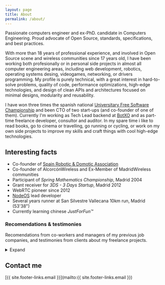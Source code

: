 ```yaml
---
layout: page
title: About
permalink: /about/
---
```


Passionate computers engineer and ex-PhD. candidate in Computers Engineering.
Proud advocate of Open Source, standards, specifications, and best practices.

With more than 18 years of professional experience, and involved in Open Source
scene and wireless communities since 17 years old, I have been working both
profesionally or in personal side projects in almost all computer engineering
areas, including web development, robotics, operating systems desing,
videogames, networking, or drivers programming. My profile is purely technical,
with a great interest in hard-to-solve problems, quality of code, performance
optimizations, high-edge technologies, and design of clean APIs and
architectures focused on minimal designs, modularity and reusability.

I have won three times the spanish national
[Universitary Free Software Championship](https://www.concursosoftwarelibre.org)
and been CTO of two start-ups (and co-founder of one of them). Currently I'm
working as Tech Lead backend at [BotXO](https://www.botxo.ai) and as part-time
freelance developer, consultor and auditor. In my spare time i like to read
books, go to cinema or travelling, go running or cycling, or work on my own side
projects to improve my skills and craft things with cool high-edge technologies.

## Interesting facts

- Co-founder of [Spain Robotic & Domotic Association](https://www.arde.cc)
- Co-founder of AlcorcónWireless and Ex-Member of MadridWireless communities
- Participant of *Spring Mathematics Championship*, Madrid 2004
- Grant receiver for *3DS - 3 Days Startup*, Madrid 2012
- WebRTC pioneer since 2012
- [NodeOS](https://node-os.com/) lead developer
- Several years runner at San Silvestre Vallecana 10km run, Madrid (53'38")
- Currently learning chinese *JustForFun&trade;*

### Recomendations & testimonies

Recomendations from co-workers and managers of my previous job companies, and
testimonies from clients about my freelance projects.

<details>
  <summary>Expand</summary>

[Jorge Abrines](https://es.linkedin.com/in/jorge-abrines-b092423), CTO of
[Vaelsys](https://vaelsys.com/):

> Jesus is a worker with a lot of knowledge in several technical areas, from
> low level programming up to scripting languages, and including devices
> integration that's where he was helping us. He is a person with a great
> interest for learning and improve himself each day, and I recommend him
> specially for his technical expertise and aptitudes.

[Diego González](https://www.linkedin.com/in/xmunch), Founder of SciArt Lab |
Software Engineer / Blockchain Expert at Docuten:

> Jesus is much more than a brilliant developer. He loves to achieve complex
> goals just by using a keyboard and a bunch of code lines. I would describe him
> as a creative and genius mind, a geek with a lot of technical skills but also
> with engagement and passion. Jesus is that kind of guy that can launch a
> project to the top. I strongly recommend him.

[Juan Francisco Gato Luis](https://www.linkedin.com/in/jfcogato), Android R+D &
Singer:

> I don't need so much words to recommend Jesús. Just one case, if you need a
> man that works for a project and not for money, this guy could reach it. He
> just can do it, and if he don't how to made it, he will reach a way.

[Juan Searle](https://www.linkedin.com/in/juansearle), CTO at
[Full Circle_ apps](https://fullcircle.es/):

> I agree a lot with everything [you've proposed]. I'm surprised that you have
> owned the code in just some hours, without documentation and without mentoring
> from our side. Cool!
>
> This afternoon we'll have a call with the client and let's see if we get their
> aproval for the testing/refactoring, I'll keep you updated. We're going to
> propose it as a critical action to be done.
>
> ...
>
> Tell you that it has been a pleasure to count on you for this job: serious,
> decisive and accessible. My idea is to have someone to whom I can ask for
> NodeJs development and evolution of projects already done like this one from
> TVN, and I think I've found the right person. If you are still available I
> will count on you in future projects without a doubt.

[Isabel Dorado](https://www.linkedin.com/in/isabeldoradomoreno/), Remote Talent
Advocate at [Circular](https://trycircular.com/):

> Senior developer with experience leading teams and really hands on. Background
> in both back and frontend development. His expertise is related to Python,
> Node and C++. Spanish and English!

[Miguel Muñoz Royo](https://www.linkedin.com/in/miguelmunoz/), Business and
Technical Lead at [UST Global](https://ustglobal.es/):

> The truth is that the conversation with Jesús has been very good. He's a
> Node.js super architect with experience more than enough for the profile we
> are looking for.

[Judith Aranda Rubio](https://www.linkedin.com/in/juditharanda/), Talent
Management at [Ferrovial](https://www.ferrovial.com/):

> Wide development experiences and skills.

[Alberto Doval Iglesias](https://www.linkedin.com/in/albertodoval/), CTO at
[Councilbox](https://www.councilbox.com/):

> Jesus was working with us at Councilbox in a very ambitious project to
> replace our video conferencing server. His experience at webrtc helped us
> complete the migration of our video infrastructure to Mediasoup.

</details>

## Contact me

[{{ site.footer-links.email }}](mailto:{{ site.footer-links.email }})
